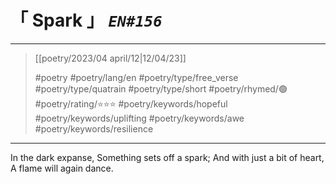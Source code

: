 # &#12300; Spark &#12301; *`EN#156`*

---

> [[poetry/2023/04 april/12|12/04/23]]
> 
> #poetry 
> #poetry/lang/en 
> #poetry/type/free_verse #poetry/type/quatrain #poetry/type/short 
> #poetry/rhymed/🟢 
> #poetry/rating/⭐⭐⭐ 
> #poetry/keywords/hopeful #poetry/keywords/uplifting #poetry/keywords/awe #poetry/keywords/resilience 

---

In the dark expanse,
Something sets off a spark;
And with just a bit of heart,
A flame will again dance.